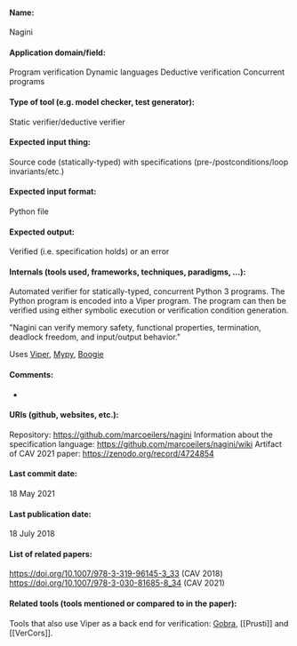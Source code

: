 #### Name:
Nagini

#### Application domain/field:
Program verification
Dynamic languages
Deductive verification
Concurrent programs

#### Type of tool (e.g. model checker, test generator):
Static verifier/deductive verifier

#### Expected input thing:
Source code (statically-typed) with specifications (pre-/postconditions/loop invariants/etc.)

#### Expected input format:
Python file

#### Expected output:
Verified (i.e. specification holds) or an error

#### Internals (tools used, frameworks, techniques, paradigms, ...):
Automated verifier for statically-typed, concurrent Python 3 programs. The Python program is encoded into a Viper program. The program can then be verified using either symbolic execution or verification condition generation.

"Nagini can verify memory safety, functional properties, termination, deadlock freedom, and input/output behavior."

Uses [Viper](Frameworks/Viper.md), [Mypy](Mypy.md), [Boogie](Frameworks/Boogie.md)

#### Comments:
-

#### URIs (github, websites, etc.):
Repository: https://github.com/marcoeilers/nagini
Information about the specification language: https://github.com/marcoeilers/nagini/wiki
Artifact of CAV 2021 paper: https://zenodo.org/record/4724854

#### Last commit date:
18 May 2021

#### Last publication date:
18 July 2018

#### List of related papers:
https://doi.org/10.1007/978-3-319-96145-3_33 (CAV 2018)
https://doi.org/10.1007/978-3-030-81685-8_34 (CAV 2021)

#### Related tools (tools mentioned or compared to in the paper):
Tools that also use Viper as a back end for verification: [Gobra](Gobra.md), [[Prusti]] and [[VerCors]].